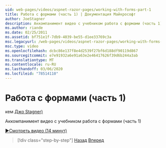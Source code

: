 ```yaml
---
uid: web-pages/videos/aspnet-razor-pages/working-with-forms-part-1
title: Работа с формами (часть 1) | Документация Майкрософт
author: JoeStagner
description: Аккомпанимент видео с учебником работа с формами (часть 1)
ms.author: riande
ms.date: 02/25/2011
ms.assetid: bf751e1f-7db9-4039-be55-d1ee33769c3a
msc.legacyurl: /web-pages/videos/aspnet-razor-pages/working-with-forms-part-1
msc.type: video
ms.openlocfilehash: dcbc86e137f8e4d2539f27bf6d188df90119d867
ms.sourcegitcommit: e7e91932a6e91a63e2e46417626f39d6b244a3ab
ms.translationtype: MT
ms.contentlocale: ru-RU
ms.lasthandoff: 03/06/2020
ms.locfileid: "78514110"
---
```

# <a name="working-with-forms-part-1"></a>Работа с формами (часть 1)

кем [Джо Stagner)](https://github.com/JoeStagner)

Аккомпанимент видео с учебником работа с формами (часть 1)

[&#9654;Смотреть видео (14 минут)](https://channel9.msdn.com/Blogs/ASP-NET-Site-Videos/working-with-forms-(part-1))

> [!div class="step-by-step"]
> [Назад](creating-a-consistent-look-part-2.md)
> [Вперед](working-with-forms-part-2.md)
